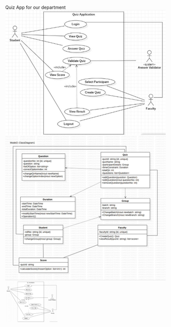 Quiz App for our department
![alt text](https://github.com/MikiPAUL/Kwiz-It/blob/main/assets/images/usecase-diagram.jpeg?raw=true)
![alt text](https://github.com/MikiPAUL/Kwiz-It/blob/main/assets/images/class-diagram.jpeg?raw=true)
<img width=164 alt="usecase diagram" src="https://github.com/MikiPAUL/Kwiz-It/blob/main/assets/images/usecase-diagram.jpeg?raw=true">
